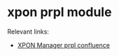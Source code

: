 # xpon prpl module

Relevant links:
- [XPON Manager prpl confluence](https://confluence.prplfoundation.org/display/PRPLWRT/XPON+Manager)
